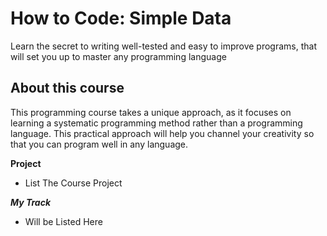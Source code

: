 How to Code: Simple Data
=====================

Learn the secret to writing well-tested and easy to improve programs, that will set you up to master any programming language

About this course
--------------------
This programming course takes a unique approach, as it focuses on learning a systematic programming method rather than a programming language. This practical approach will help you channel your creativity so that you can program well in any language.


**Project**
- List The Course Project

**_My Track_**
- Will be Listed Here 
